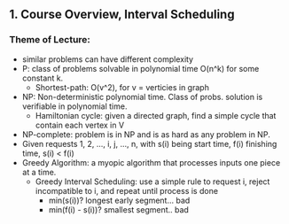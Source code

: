 ## 1. Course Overview, Interval Scheduling

### Theme of Lecture:
- similar problems can have different complexity
- P: class of problems solvable in polynomial time O(n^k) for some constant k. 
    - Shortest-path: O(v^2), for v = verticies in graph
- NP: Non-deterministic polynomial time. Class of probs. solution is verifiable in polynomial time.
    - Hamiltonian cycle: given a directed graph, find a simple cycle that contain each vertex in V
- NP-complete: problem is in NP and is as hard as any problem in NP. 
- Given requests 1, 2, ..., i, j, ..., n, with s(i) being start time, f(i) finishing time, s(i) < f(i)
- Greedy Algorithm: a myopic algorithm that processes inputs one piece at a time. 
    - Greedy Interval Scheduling: use a simple rule to request i, reject incompatible to i, and repeat until process is done
        - min(s(i))? longest early segment... bad
        - min(f(i) - s(i))? smallest segment.. bad